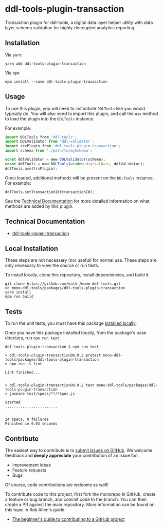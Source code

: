 # ddl-tools-plugin-transaction

Transaction plugin for ddl-tools, a digital data layer helper utility with data
layer schema validation for highly-decoupled analytics reporting.


## Installation

Via `yarn`:

```
yarn add ddl-tools-plugin-transaction
```

Via `npm`

```
npm install --save ddl-tools-plugin-transaction
```


## Usage

To use this plugin, you will need to instantiate `DDLTools` like you would
typically do.  You will also need to import this plugin, and call the `use`
method to load the plugin into the `DDLTools` instance.

For example:

```js
import DDLTools from 'ddl-tools';
import DDLValidator from 'ddl-validator';
import trxPlugin from 'ddl-tools-plugin-transaction';
import schema from './path/to/mySchema';

const ddlValidator = new DDLValidator(schema);
const ddlTools = new DDLTools(window.digitalData, ddlValidator);
ddlTools.use(trxPlugin);
```

Once loaded, additional methods will be present on the `DDLTools` instance.
For example:

```
ddlTools.setTransactionId(transactionId);
```

See the [Technical Documentation](../../docs/ddl-tools-plugin-transaction.md) for
more detailed information on what methods are added by this plugin.


## Technical Documentation

* [ddl-tools-plugin-transaction](../../docs/ddl-tools-plugin-transaction.md)


## Local Installation

These steps are not necessary (nor useful) for normal use.  These steps are only
necessary to view the source or run tests.

To install locally, clone this repository, install dependencies, and build it.

```
git clone https://github.com/dash-/mono-ddl-tools.git
cd mono-ddl-tools/packages/ddl-tools-plugin-transaction
yarn install
npm run build
```


## Tests

To run the unit tests, you must have this package
[installed locally](#local-installation).

Once you have this package installed locally, from the package's base
directory, run `npm run test`.

```
ddl-tools-plugin-transaction $ npm run test

> ddl-tools-plugin-transaction@0.0.2 pretest mono-ddl-tools/packages/ddl-tools-plugin-transaction
> npm run -s lint

Lint finished...


> ddl-tools-plugin-transaction@0.0.2 test mono-ddl-tools/packages/ddl-tools-plugin-transaction
> jasmine test/specs/**/*Spec.js

Started
........................


24 specs, 0 failures
Finished in 0.03 seconds
```


## Contribute

The easiest way to contribute is to
[submit issues on GitHub](https://github.com/dash-/mono-ddl-tools/issues).
We welcome feedback and **deeply appreciate** your contribution of an issue for:

* Improvement ideas
* Feature requests
* Bugs

Of course, code contributions are welcome as well!

To contribute code to this project, first fork the monorepo in GitHub, create
a feature or bug branch, and commit code to the branch.  You can then create a
PR against the main repository.  More information can be found on this topic in
Rob Allen's guide:

* [The beginner's guide to contributing to a GitHub project](https://akrabat.com/the-beginners-guide-to-contributing-to-a-github-project/)

